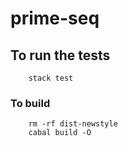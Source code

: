 # prime-seq

## To run the tests

```
    stack test
```

### To build

```
    rm -rf dist-newstyle
    cabal build -O
```
